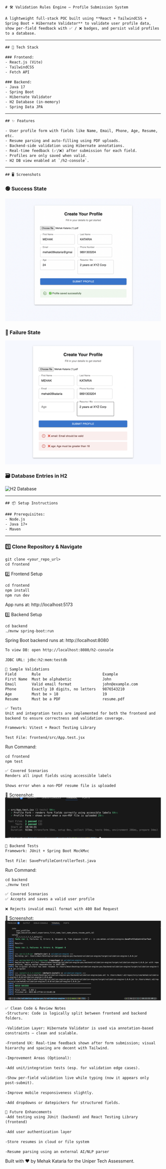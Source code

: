 ```
# 🛠️ Validation Rules Engine – Profile Submission System

A lightweight full-stack POC built using **React + TailwindCSS + Spring Boot + Hibernate Validator** to validate user profile data, show per-field feedback with ✅ / ❌ badges, and persist valid profiles to a database.
```
---
```
## 🚀 Tech Stack

### Frontend:
- React.js (Vite)
- TailwindCSS
- Fetch API

### Backend:
- Java 17
- Spring Boot
- Hibernate Validator
- H2 Database (in-memory)
- Spring Data JPA
```
---
```
## ✨ Features

- User profile form with fields like Name, Email, Phone, Age, Resume, etc.
- Resume parsing and auto-filling using PDF uploads.
- Backend-side validation using Hibernate annotations.
- Real-time feedback (✅/❌) after submission for each field.
- Profiles are only saved when valid.
- H2 DB view enabled at `/h2-console`.
```
---
```
## 🖥️ Screenshots
```
### 🟢 Success State

![Success](./frontend/assets/success.png)

### 🔴 Failure State

![Failure](./frontend/assets/failure.png)

### 🗃️ Database Entries in H2

![H2 Database](./frontend/assets/h2-db-view.png)

---

```
## 📦 Setup Instructions

### Prerequisites:
- Node.js
- Java 17+
- Maven
```
---

### 1️⃣ Clone Repository & Navigate

```
git clone <your_repo_url>
cd frontend
```
2️⃣ Frontend Setup

```
cd frontend
npm install
npm run dev
```
App runs at: http://localhost:5173

3️⃣ Backend Setup

```
cd backend
./mvnw spring-boot:run
```
Spring Boot backend runs at: http://localhost:8080


```
To view DB: open http://localhost:8080/h2-console

JDBC URL: jdbc:h2:mem:testdb
```

```
📄 Sample Validations
Field	    Rule	                        Example
First Name	Must be alphabetic	            John
Email	    Valid email format	            john@example.com
Phone	    Exactly 10 digits, no letters	9876543210
Age	        Must be > 18	                19
Resume	    Must be a PDF	                resume.pdf
```

```
✅ Tests
Unit and integration tests are implemented for both the frontend and backend to ensure correctness and validation coverage.
```

```🔬 Frontend Tests
Framework: Vitest + React Testing Library

Test File: frontend/src/App.test.jsx
```
Run Command:

```
cd frontend
npm test
```

```
✅ Covered Scenarios
Renders all input fields using accessible labels

Shows error when a non-PDF resume file is uploaded
```

📸 Screenshot:
[![Frontend Test Screenshot](./frontend/assets/fe-test.png)](./frontend/assets/fe-test.png)

```
🧪 Backend Tests
Framework: JUnit + Spring Boot MockMvc

Test File: SaveProfileControllerTest.java
```
Run Command:

```
cd backend
./mvnw test
```

```
✅ Covered Scenarios
✅ Accepts and saves a valid user profile

❌ Rejects invalid email format with 400 Bad Request
```
📸 Screenshot:
[![Backend Test Screenshot](./frontend/assets/be-test.png)](./frontend/assets/be-test.png)


```
✅ Clean Code & Review Notes
-Structure: Code is logically split between frontend and backend folders.

-Validation Layer: Hibernate Validator is used via annotation-based constraints – clean and scalable.

-Frontend UX: Real-time feedback shown after form submission; visual hierarchy and spacing are decent with Tailwind.

-Improvement Areas (Optional):

-Add unit/integration tests (esp. for validation edge cases).

-Show per-field validation live while typing (now it appears only post-submit).

-Improve mobile responsiveness slightly.

-Add dropdowns or datepickers for structured fields.
```

```
🧪 Future Enhancements
-Add testing using JUnit (backend) and React Testing Library (frontend)

-Add user authentication layer

-Store resumes in cloud or file system

-Resume parsing using an external AI/NLP parser
```

Built with ❤️ by Mehak Kataria for the Uniper Tech Assessment.
